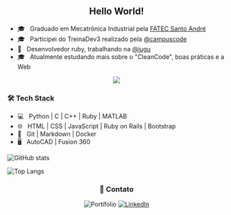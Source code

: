 <h2 align="center" > Hello World! </h2>

- 🎓 &nbsp; Graduado em  Mecatrônica Industrial pela [FATEC Santo André](http://www.fatecsantoandre.edu.br/)
- 🎓 &nbsp; Participei do TreinaDev3 realizado pela [@campuscode](http://github.com/campuscode/)
- 🌱 &nbsp; Desenvolvedor ruby, trabalhando na [@iugu](https://www.iugu.com/)
- 🎓 &nbsp; Atualmente estudando mais sobre o "CleanCode", boas práticas e a Web

<p align="center"> <img src="https://media2.giphy.com/media/l0He4nkyI5cMhXzvW/200.gif"></p>

<h3>🛠 Tech Stack</h3>

- 💻 &nbsp; Python | C | C++ | Ruby | MATLAB
- 🌐 &nbsp; HTML | CSS | JavaScript | Ruby on Rails | Bootstrap
- 🔧 &nbsp; Git | Markdown | Docker
- 🖥 &nbsp; AutoCAD | Fusion 360

![GitHub stats](https://github-readme-stats.vercel.app/api?username=gabrielsugai&show_icons=true&theme=radical)

![Top Langs](https://github-readme-stats.vercel.app/api/top-langs/?username=gabrielsugai&hide=TeX&layout=compact)

<h3 align="center"> 🤝 Contato </h3>
<p align="center">
<img alt="Portifolio" src="https://img.shields.io/badge/Portifolio-In%20Progress-orange?style=flat-square&logo=google-chrome">
<a href="https://www.linkedin.com/in/gabriel-sugai-14126b192/"><img alt="LinkedIn" src="https://img.shields.io/badge/LinkedIn-Gabriel%20Sugai-blue?style=flat-square&logo=linkedin"></a>
</p>
